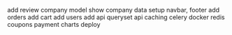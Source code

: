 add review
company model
show company data
setup navbar, footer
add orders
add cart
add users
add api
queryset  api
caching
celery
docker
redis
coupons
payment
charts
deploy